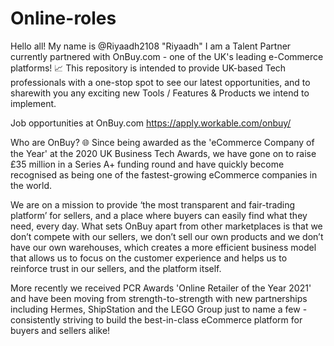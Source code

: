 # Online-roles
Hello all! My name is @Riyaadh2108 "Riyaadh"
I am a Talent Partner currently partnered with OnBuy.com - one of the UK's leading e-Commerce platforms! 📈 This repository is intended to provide UK-based Tech professionals with a one-stop spot to see our latest opportunities, and to sharewith you any exciting new Tools / Features & Products we intend to implement.

Job opportunities at OnBuy.com
https://apply.workable.com/onbuy/

Who are OnBuy? 🌐
Since being awarded as the 'eCommerce Company of the Year' at the 2020 UK Business Tech Awards, we have gone on to raise £35 million in a Series A+ funding round and have quickly become recognised as being one of the fastest-growing eCommerce companies in the world.

We are on a mission to provide ‘the most transparent and fair-trading platform’ for sellers, and a place where buyers can easily find what they need, every day. What sets OnBuy apart from other marketplaces is that we don’t compete with our sellers, we don’t sell our own products and we don’t have our own warehouses, which creates a more efficient business model that allows us to focus on the customer experience and helps us to reinforce trust in our sellers, and the platform itself.

More recently we received PCR Awards 'Online Retailer of the Year 2021' and have been moving from strength-to-strength with new partnerships including Hermes, ShipStation and the LEGO Group just to name a few - consistently striving to build the best-in-class eCommerce platform for buyers and sellers alike!
